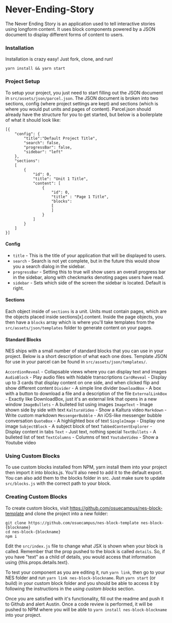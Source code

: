 # Never-Ending-Story

The Never Ending Story is an application used to tell interactive stories using longform content. It uses block components powered by a JSON document to display different forms of content to users.

### Installation

Installation is crazy easy! Just fork, clone, and run!

```
yarn install && yarn start
```

### Project Setup

To setup your project, you just need to start filling out the JSON document in `src/assets/json/parcel.json`. The JSON document is broken into two sections, config (where project settings are kept) and sections (which is where you would put units and pages of content). Parcel.json should already have the structure for you to get started, but below is a boilerplate of what it should look like:

```
[{
    "config": {
        "title":"Default Project Title",
        "search": false,
        "progressBar": false,
        "sidebar": "left"
    },
    "sections": 
    [
        {
            "id": 0,
            "title": "Unit 1 Title",
            "content": [
                {
                    "id": 0,
                    "title" : "Page 1 Title",
                    "blocks":
                    [
                    ]
                }
            ]
        }
    ]
}]
```

#### Config
* `title` - This is the title of your application that will be displayed to users.
* `search` - Search is not yet complete, but in the future this would show you a search dialog in the sidebar.
* `progressBar` - Setting this to true will show users an overall progress bar in the sidebar, along with checkmarks denoting pages users have read.
* `sidebar` - Sets which side of the screen the sidebar is located. Default is right.

#### Sections

Each object inside of `sections` is a unit. Units must contain pages, which are the objects placed inside sections[x].content. Inside the page objects, you then have a `blocks` array which is where you'll take templates from the `src/assets/json/templates` folder to generate content on your pages.

#### Standard Blocks

NES ships with a small number of standard blocks that you can use in your project. Below is a short description of what each one does. Template JSON for use in your parcel can be found in `src/assets/json/templates/`.

`AccordionReveal` - Collapsable views where you can display text and images
`AudioBlock` - Play audio files with hidable transcriptions
`CardReveal` - Display up to 3 cards that display content on one side, and when clicked flip and show different content
`Divider` - A simple line divider
`DownloadBox` - A box with a button to download a file and a description of the file
`ExternalLinkBox` - Exactly like DownloadBox, just it's an external link that opens in a new window
`ImageBullets` - A bulleted list using images
`ImageText` - Image shown side by side with text
`KalturaVideo` - Show a Kaltura video
`Markdown` - Write custom markdown
`MessengerBubble` - An iOS-like messenger bubble conversation
`QuoteBox` - A highlighted box of text
`SingleImage` - Display one image
`SubjectBlock` - A subject block of text
`TabbedContentExplorer` - Display content in tabs
`Text` - Just text, nothing special
`TextBullets` - A bulleted list of text
`TextColumns` - Columns of text
`YoutubeVideo` - Show a Youtube video

### Using Custom Blocks

To use custom blocks installed from NPM, yarn install them into your project then import it into blocks.js. You'll also need to add it to the default export. You can also add them to the blocks folder in src. Just make sure to update `src/blocks.js` with the correct path to your block.

### Creating Custom Blocks

To create custom blocks, visit https://github.com/osuecampus/nes-block-template and clone the project into a new folder:

````
git clone https://github.com/osuecampus/nes-block-template nes-block-{blockname}
cd nes-block-{blockname}
npm i
````

Edit the `src/index.js` file to change what JSX is shown when your block is called. Remember that the prop pushed to the block is called `details`. So, if you have "text" as a child of details, you would access that information using {this.props.details.text}.

To test your component as you are editing it, run `yarn link`, then go to your NES folder and run `yarn link nes-block-blockname`. Run `yarn start` (or build) in your custom block folder and you should be able to access it by following the instructions in the *using custom blocks* section. 

Once you are satisfied with it's functionality, fill out the readme and push it to Github and alert Austin. Once a code review is performed, it will be pushed to NPM where you will be able to `yarn install nes-block-blockname` into your project.